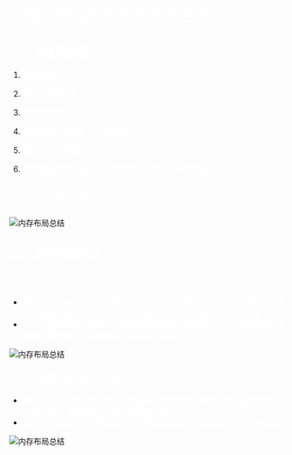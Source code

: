 # <font face=幼圆 color=white>对象实例化内存布局与方法定位</font>

## <font face=幼圆 color=white>一、对象实例化</font>

1. <font face=幼圆 color=white>加载类元信息</font>

2. <font face=幼圆 color=white>为对象分配内存</font>

3. <font face=幼圆 color=white>处理并发问题</font>

4. <font face=幼圆 color=white>属性的默认初始化（零值初始化）</font>

5. <font face=幼圆 color=white>设置对象头的信息</font>

6. <font face=幼圆 color=white>属性的显式初始化、代码块中初始化、构造器中初始化</font>

   

## <font face=幼圆 color=white>二、对象内存布局</font>

![内存布局总结](D:\project\springboot_003\src\main\resources\book\jvm\上篇：内存与垃圾回收篇\image\内存布局总结.png)



## <font face=幼圆 color=white>三、对象访问定位</font>

### <font face=幼圆 color=white>3.1、句柄访问</font>

- <font face=幼圆 color=white>优点：reference中存储稳定句柄地址，对象被移动（垃圾收集时移动对象很普遍）时只会改变句柄中实例数据指针即可，reference本身不需要被修改</font>
- <font face=幼圆 color=white>缺点：在堆空间中开辟了一块空间作为句柄池，句柄池本身也会占用空间；通过两次指针访问才能访问到堆中的对象，效率低</font>

![内存布局总结](D:\project\springboot_003\src\main\resources\book\jvm\上篇：内存与垃圾回收篇\image\句柄访问.png)

### <font face=幼圆 color=white>3.2、直接指针(HotSpot采用)</font>

- <font face=幼圆 color=white>优点：直接指针是局部变量表中的引用，直接指向堆中的实例，在对象实例中有类型指针，指向的是方法区中的对象类型数据</font>
- <font face=幼圆 color=white>缺点：对象被移动（垃圾收集时移动对象很普遍）时需要修改 reference 的值</font>

![内存布局总结](D:\project\springboot_003\src\main\resources\book\jvm\上篇：内存与垃圾回收篇\image\直接指针.png)